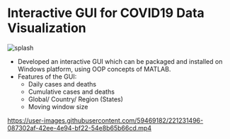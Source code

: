 # Interactive GUI for COVID19 Data Visualization

![splash](https://user-images.githubusercontent.com/59469182/221230339-d32c1b67-2912-43ed-89cd-a527fb171a19.png)

* Developed an interactive GUI which can be packaged and installed on Windows platform, using OOP concepts of MATLAB. 
* Features of the GUI:
  * Daily cases and deaths
  * Cumulative cases and deaths
  * Global/ Country/ Region (States)
  * Moving window size
  
 


https://user-images.githubusercontent.com/59469182/221231496-087302af-42ee-4e94-bf22-54e8b65b66cd.mp4

